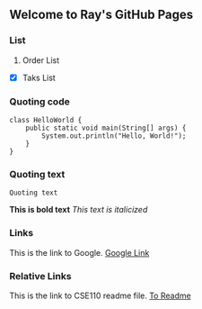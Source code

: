 ## Welcome to Ray's GitHub Pages

### List
1. Order List
- [x] Taks List

### Quoting code
```
class HelloWorld {
    public static void main(String[] args) {
        System.out.println("Hello, World!"); 
    }
}
```
### Quoting text
```
Quoting text
```
**This is bold text**
*This text is italicized*

### Links
This is the link to Google. [Google Link](https://www.google.com/)

### Relative Links
This is the link to CSE110 readme file. [To Readme](Test)
